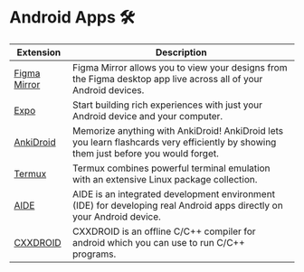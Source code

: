 # Android Apps 🛠

| Extension | Description |
| --------- | ----------- |
[Figma Mirror](https://play.google.com/store/apps/details?id=com.figma.mirror&hl=en&gl=US) | Figma Mirror allows you to view your designs from the Figma desktop app live across all of your Android devices.
[Expo](https://play.google.com/store/apps/details?id=host.exp.exponent&hl=en&gl=US) | Start building rich experiences with just your Android device and your computer.
[AnkiDroid](https://play.google.com/store/apps/details?id=com.ichi2.anki&hl=en_IN&gl=US) | Memorize anything with AnkiDroid! AnkiDroid lets you learn flashcards very efficiently by showing them just before you would forget.
[Termux](https://play.google.com/store/apps/details?id=com.termux&hl=en&gl=US) | Termux combines powerful terminal emulation with an extensive Linux package collection.
[AIDE](https://play.google.com/store/apps/details?id=com.aide.ui) | AIDE is an integrated development environment (IDE) for developing real Android apps directly on your Android device. 
[CXXDROID](https://play.google.com/store/apps/details?id=ru.iiec.cxxdroid) | CXXDROID is an offline C/C++ compiler for android which you can use to run C/C++ programs.
